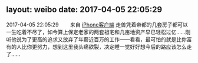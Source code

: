 layout: weibo
date: 2017-04-05 22:05:29
---
2017-04-05 22:05:29  &nbsp;&nbsp;&nbsp;&nbsp;&nbsp;&nbsp; 来自 <a href="http://app.weibo.com/t/feed/9ksdit" rel="nofollow">iPhone客户端</a>
走兽凭着帝都的几套房子都可以一生吃着不尽了，如今算上保定老家的两套祖宅和几亩地资产早已轻松过亿……刚听他说为了更高的追求又放弃了年薪近百万的工作——看看，最可怕的就是比你富有的人比你更努力，想到这里我头痛欲裂，决定睡一觉好好想今后的路应该怎么走了…… ​​​
